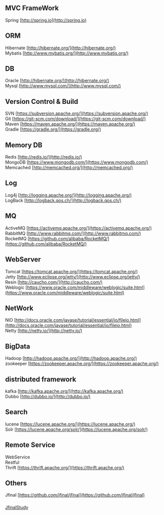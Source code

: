 ## MVC FrameWork
Spring [http://spring.io](http://spring.io)
## ORM
Hibernate [http://hibernate.org/](http://hibernate.org/)<br>
Mybatis [http://www.mybatis.org/](http://www.mybatis.org/)
## DB
Oracle [http://hibernate.org/](http://hibernate.org/)<br>
Mysql [http://www.mysql.com/](http://www.mysql.com/)
## Version Control & Build
SVN [https://subversion.apache.org/](https://subversion.apache.org/)<br>
Git [https://git-scm.com/download/](https://git-scm.com/download/)<br>
Maven [https://maven.apache.org/](https://maven.apache.org/)<br>
Gradle [https://gradle.org/](https://gradle.org/)<br>
## Memory DB
Redis [http://redis.io/](http://redis.io/)<br>
MongoDB [https://www.mongodb.com/](https://www.mongodb.com/)<br>
Memcached [http://memcached.org/](http://memcached.org/)<br>
## Log
Log4j [http://logging.apache.org/](http://logging.apache.org/)<br>
LogBack [http://logback.qos.ch/](http://logback.qos.ch/)<br>
## MQ
ActiveMQ [https://activemq.apache.org/](https://activemq.apache.org/)<br>
RabbitMQ [http://www.rabbitmq.com/](http://www.rabbitmq.com/)<br>
RocketMQ [https://github.com/alibaba/RocketMQ/](https://github.com/alibaba/RocketMQ/)<br>
## WebServer
Tomcat [https://tomcat.apache.org/](https://tomcat.apache.org/)<br>
Jetty [http://www.eclipse.org/jetty/](http://www.eclipse.org/jetty/)<br>
Resin [http://caucho.com/](http://caucho.com/)<br>
Weblogic [https://www.oracle.com/middleware/weblogic/suite.html](https://www.oracle.com/middleware/weblogic/suite.html)<br>
## NetWork
NIO [http://docs.oracle.com/javase/tutorial/essential/io/fileio.html](http://docs.oracle.com/javase/tutorial/essential/io/fileio.html)<br>
Netty [http://netty.io/](http://netty.io/)<br>
## BigData
Hadoop [http://hadoop.apache.org/](http://hadoop.apache.org/)<br>
zookeeper [https://zookeeper.apache.org/](https://zookeeper.apache.org/)<br>
## distributed framework
kafka [http://kafka.apache.org/](http://kafka.apache.org/)<br>
Dubbo [http://dubbo.io/](http://dubbo.io/)<br>
## Search
lucene [https://lucene.apache.org/](https://lucene.apache.org/)<br>
Solr [https://lucene.apache.org/solr/](https://lucene.apache.org/solr/)<br>
## Remote Service
WebService<br>
Restful  <br>
Thrift [https://thrift.apache.org/](https://thrift.apache.org/)<br>
## Others
Jfinal [https://github.com/jfinal/jfinal](https://github.com/jfinal/jfinal)<br>
### 
[JfinalStudy](https://github.com/jack-luj/JfinalStudy)<br>
